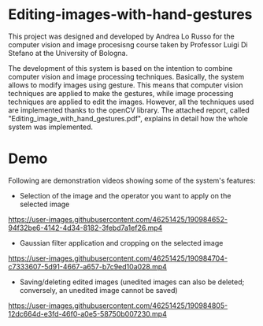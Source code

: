 # Editing-images-with-hand-gestures
This project was designed and developed by Andrea Lo Russo for the computer vision and image procesisng course taken by Professor Luigi Di Stefano at the University of Bologna.

The development of this system is based on the intention to combine computer vision and
image processing techniques. Basically, the system allows to modify images using gesture.
This means that computer vision techniques are applied to make the gestures, while image
processing techniques are applied to edit the images. However, all the techniques used are
implemented thanks to the openCV library.
The attached report, called "Editing_image_with_hand_gestures.pdf", explains in detail how the whole system was implemented.

# Demo
Following are demonstration videos showing some of the system's features:

* Selection of the image and the operator you want to apply on the selected image



https://user-images.githubusercontent.com/46251425/190984652-94f32be6-4142-4d34-8182-3febd7a1ef26.mp4




* Gaussian filter application and cropping on the selected image



https://user-images.githubusercontent.com/46251425/190984704-c7333607-5d91-4667-a657-b7c9ed10a028.mp4



* Saving/deleting edited images (unedited images can also be deleted; conversely, an unedited image cannot be saved)




https://user-images.githubusercontent.com/46251425/190984805-12dc664d-e3fd-46f0-a0e5-58750b007230.mp4




